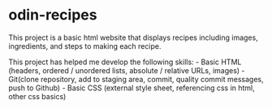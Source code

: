 # odin-recipes
This project is a basic html website that displays recipes including images, ingredients, and steps to making each recipe.

This project has helped me develop the following skills:
    - Basic HTML (headers, ordered / unordered lists, absolute / relative URLs, images)
    - Git(clone repository, add to staging area, commit, quality commit messages,  push to Github)
    - Basic CSS (external style sheet, referencing css in html, other css basics)